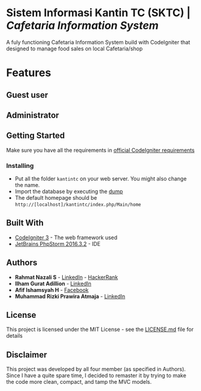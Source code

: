# Sistem Informasi Kantin TC (SKTC) | _Cafetaria Information System_
A fuly functioning Cafetaria Information System build with CodeIgniter that designed to manage food sales on local Cafetaria/shop

# Features
## Guest user
## Administrator


## Getting Started
Make sure you have all the requirements in [official CodeIgniter requirements](/kantintc/readme.srt)
### Installing
- Put all the folder ```kantintc``` on your web server. You might also change the name.
- Import the database by executing the [dump](/dump_kantintc.sql)
- The default homepage should be ```http://[localhost]/kantintc/index.php/Main/home```

## Built With
* [CodeIgniter 3](https://www.codeigniter.com/) - The web framework used
* [JetBrains PhpStorm 2016.3.2](https://www.jetbrains.com/phpstorm/) - IDE

## Authors
* **Rahmat Nazali S** - [LinkedIn](https://www.linkedin.com/in/rahmat-nazali-salimi-43391a13b/) - [HackerRank](https://www.hackerrank.com/rahmatNazali)
* **Ilham Gurat Adillion** - [LinkedIn](https://www.linkedin.com/in/ilham-gurat-adillion-0b4b46133/)
* **Afif Ishamsyah H** - [Facebook](https://www.facebook.com/afif.ishamsyah.h)
* **Muhammad Rizki Prawira Atmaja** - [LinkedIn](https://www.linkedin.com/in/mrizkip/)

## License
This project is licensed under the MIT License - see the [LICENSE.md](/LICENSE) file for details

## Disclaimer
This project was developed by all four member (as specified in Authors). Since I have a quite spare time, I decided to remaster it by trying to make the code more clean, compact, and tamp the MVC models.
